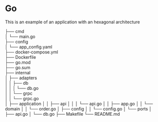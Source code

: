 # Go 

This is an example of an application with an hexagonal architecture

├── cmd  
│   └── main.go  
├── config  
│   └── app_config.yaml  
├── docker-compose.yml  
├── Dockerfile  
├── go.mod  
├── go.sum  
├── internal  
│   ├── adapters  
│   │   ├── db  
│   │   │   └── db.go  
│   │   └── grpc  
│   │       └── grpc.go  
│   ├── application
│   │   ├── api
│   │   │   └── api.go
│   │   ├── app.go
│   │   └── domain
│   │       └── order.go
│   ├── config
│   │   └── config.go
│   └── ports
│       ├── api.go
│       └── db.go
├── Makefile
└── README.md